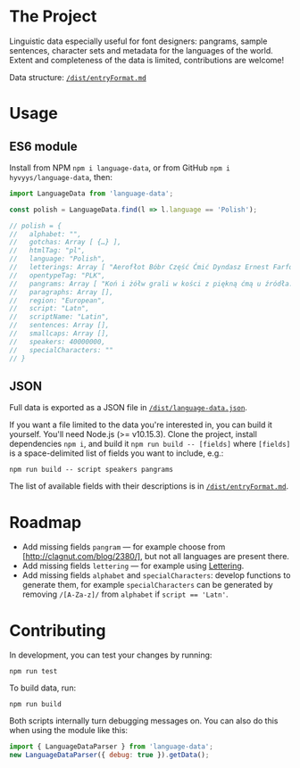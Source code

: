 # The Project

Linguistic data especially useful for font designers: pangrams, sample sentences, character sets and metadata for the languages of the world. Extent and completeness of the data is limited, contributions are welcome!

Data structure: [`/dist/entryFormat.md`](https://github.com/hyvyys/language-data/blob/master/dist/entryFormat.md)

# Usage

## ES6 module

Install from NPM `npm i language-data`, or from GitHub `npm i hyvyys/language-data`, then:

```javascript
import LanguageData from 'language-data';

const polish = LanguageData.find(l => l.language == 'Polish');

// ​polish = {
//   alphabet: "",
//   gotchas: Array [ {…} ],
//   htmlTag: "pl"​,
//   language: "Polish",
//   letterings: Array [ "Aerofłot Bóbr Część Ćmić Dyndasz Ernest Farfocel Gringo Hochsztapler Irbis Jajko Krokus Lalka Łękotka Mąkami Nanizać Obrok Ósemka Poprzestań Quiz Rzeżączka Schniesz Świąt Tarty Uzurpator Victoria Warszawa Xero Yeti Złorzeczyć Źrebak Żółtko" ],
//   opentypeTag: "PLK",
//   pangrams: Array [ "Koń i żółw grali w kości z piękną ćmą u źródła." ],
//   paragraphs: Array [],
//   region: "European",
//   script: "Latn",
//   scriptName: "Latin",
//   sentences: Array [],
//   smallcaps: Array [],
//   speakers: 40000000,
//   specialCharacters: ""
// }
```

## JSON
Full data is exported as a JSON file in [`/dist/language-data.json`](https://github.com/hyvyys/language-data/blob/master/dist/language-data.json).

If you want a file limited to the data you're interested in, you can build it yourself. You'll need Node.js (>= v10.15.3). Clone the project, install dependencies `npm i`, and build it `npm run build -- [fields]` where `[fields]` is a space-delimited list of fields you want to include, e.g.:

```
npm run build -- script speakers pangrams
```

The list of available fields with their descriptions is in [`/dist/entryFormat.md`](https://github.com/hyvyys/language-data/blob/master/dist/entryFormat.md).

# Roadmap

  * Add missing fields `pangram` — for example choose from [http://clagnut.com/blog/2380/], but not all languages are present there.
  * Add missing fields `lettering` — for example using [Lettering](https://hyvyys.github.io/Lettering/).
  * Add missing fields `alphabet` and `specialCharacters`: develop functions to generate them, for example `specialCharacters` can be generated by removing `/[A-Za-z]/` from `alphabet` if `script == 'Latn'`.

# Contributing

In development, you can test your changes by running:

```
npm run test
```

To build data, run:

```
npm run build
```

Both scripts internally turn debugging messages on.
You can also do this when using the module like this:

```javascript
import { LanguageDataParser } from 'language-data';
new LanguageDataParser({ debug: true }).getData();
```